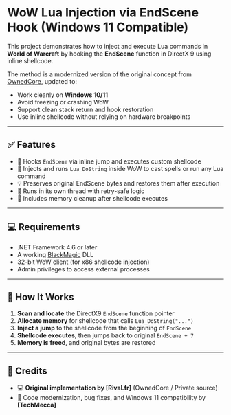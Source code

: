 # WoW Lua Injection via EndScene Hook (Windows 11 Compatible)

This project demonstrates how to inject and execute Lua commands in **World of Warcraft** by hooking the **EndScene** function in DirectX 9 using inline shellcode.

The method is a modernized version of the original concept from [OwnedCore](https://www.ownedcore.com/forums/world-of-warcraft/world-of-warcraft-bots-programs/wow-memory-editing/305473-sample-code-endscene-hook-asm-blackmagic.html), updated to:

* Work cleanly on **Windows 10/11**
* Avoid freezing or crashing WoW
* Support clean stack return and hook restoration
* Use inline shellcode without relying on hardware breakpoints

---

## ✅ Features

* 🔗 Hooks `EndScene` via inline jump and executes custom shellcode
* 🧠 Injects and runs `Lua_DoString` inside WoW to cast spells or run any Lua command
* 💡 Preserves original EndScene bytes and restores them after execution
* 🧵 Runs in its own thread with retry-safe logic
* 🧼 Includes memory cleanup after shellcode executes

---

## 💻 Requirements

* .NET Framework 4.6 or later
* A working [BlackMagic]([https://github.com/drewsonne/BlackMagic](https://github.com/acidburn974/Blackmagic)) DLL
* 32-bit WoW client (for x86 shellcode injection)
* Admin privileges to access external processes

---

## 🚀 How It Works

1. **Scan and locate** the DirectX9 `EndScene` function pointer
2. **Allocate memory** for shellcode that calls `Lua_DoString("...")`
3. **Inject a jump** to the shellcode from the beginning of `EndScene`
4. **Shellcode executes**, then jumps back to original `EndScene + 7`
5. **Memory is freed**, and original bytes are restored

---

## 📜 Credits

* 💻 **Original implementation by \[RivaLfr]** (OwnedCore / Private source)
* 🔧 Code modernization, bug fixes, and Windows 11 compatibility by **\[TechMecca]**

